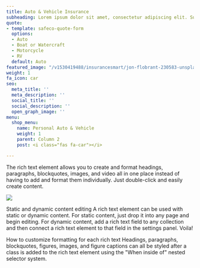 ```yaml
---
title: Auto & Vehicle Insurance
subheading: Lorem ipsum dolor sit amet, consectetur adipiscing elit. Suspendisse varius
quote:
- template: safeco-quote-form
  options:
  - Auto
  - Boat or Watercraft
  - Motorcycle
  - RV
  default: Auto
featured_image: "/v1530419488/insurancesmart/jon-flobrant-230583-unsplash-1.jpg"
weight: 1
fa_icon: car
seo:
  meta_title: ''
  meta_description: ''
  social_title: ''
  social_description: ''
  open_graph_image: ''
menu:
  shop_menu:
    name: Personal Auto & Vehicle
    weight: 1
    parent: Column 2
    post: <i class="fas fa-car"></i>

---
```

The rich text element allows you to create and format headings, paragraphs, blockquotes, images, and video all in one place instead of having to add and format them individually. Just double-click and easily create content.

![](https://res.cloudinary.com/modii/v1530578684/insurancesmart/arms-care-check-905874%20%281%29.jpg)

Static and dynamic content editing
A rich text element can be used with static or dynamic content. For static content, just drop it into any page and begin editing. For dynamic content, add a rich text field to any collection and then connect a rich text element to that field in the settings panel. Voila!

How to customize formatting for each rich text
Headings, paragraphs, blockquotes, figures, images, and figure captions can all be styled after a class is added to the rich text element using the "When inside of" nested selector system.